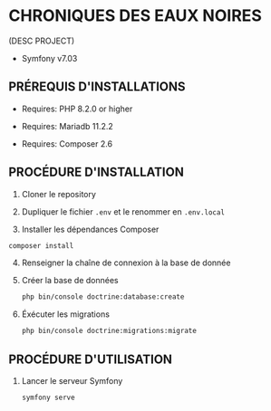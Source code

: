 # CHRONIQUES DES EAUX NOIRES

(DESC PROJECT)
- Symfony v7.03
## PRÉREQUIS D'INSTALLATIONS

- Requires: PHP 8.2.0 or higher

- Requires: Mariadb 11.2.2

- Requires: Composer 2.6

## PROCÉDURE D'INSTALLATION

1. Cloner le repository

2. Dupliquer le fichier `.env` et le renommer en `.env.local`

3. Installer les dépendances Composer
```bash
composer install
```

4. Renseigner la chaîne de connexion à la base de donnée

5. Créer la base de données
    ```bash
    php bin/console doctrine:database:create
    ```

5. Éxécuter les migrations
    ```bash
    php bin/console doctrine:migrations:migrate
    ```

## PROCÉDURE D'UTILISATION

1. Lancer le serveur Symfony
    ```bash
    symfony serve
    ```
